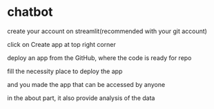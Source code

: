 # chatbot

create your account on streamlit(recommended with your git account)

click on Create app at top right corner

deploy an app from the GitHub, where the code is ready for repo

fill the necessity place to deploy the app

and you made the app that can be accessed by anyone

in the about part, it also provide analysis of the data
